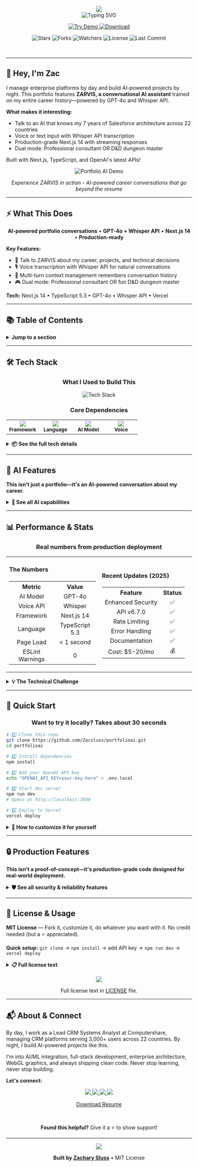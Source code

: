 <div align="center">

<!-- Hero Header -->
<img src="https://capsule-render.vercel.app/api?type=waving&color=gradient&customColorList=6,12,20&height=200&section=header&text=Zachary%20Sluss&fontSize=70&fontColor=FFFFFF&animation=twinkling&fontAlignY=25&desc=Enterprise%20Technology%20Leader%20%7C%20Lead%20CRM%20Systems%20Analyst&descSize=20&descAlignY=50&descAlign=50"/>

<br/>

<!-- Animated Subtitle -->
<img src="https://readme-typing-svg.demolab.com?font=Fira+Code&weight=600&size=22&duration=3000&pause=1000&color=2d9a5e&center=true&vCenter=true&random=false&width=750&lines=%245M%2B+Platforms+%E2%80%A2+3K+Users+%E2%80%A2+22+Countries;AI-Enabled+Portfolio+%E2%80%A2+GPT-4o+%2B+Whisper;AWS+%26+Tableau+Certified+%E2%80%A2+Seeking+Director%2FVP;Multi-Passionate+%E2%80%A2+Always+Learning+%E2%80%A2+Never+Settling" alt="Typing SVG" />

<br/>

<!-- Main Action Buttons -->
<p align="center">
  <a href="https://ai-portfolio-hazel-nine.vercel.app">
    <img src="https://img.shields.io/badge/🤖_TALK-TO_ZARVIS-2d7a3e?style=for-the-badge&labelColor=000000&logo=openai&logoColor=white" alt="Try Demo"/>
  </a>
  <a href="https://github.com/Zacsluss/portfolioai/archive/refs/heads/main.zip">
    <img src="https://img.shields.io/badge/⬇️_FORK-THIS_TEMPLATE-d97706?style=for-the-badge&labelColor=000000&logo=github&logoColor=white" alt="Download"/>
  </a>
</p>

<!-- GitHub Stats Badges -->
<p align="center">
  <img src="https://img.shields.io/github/stars/Zacsluss/portfolioai?style=social" alt="Stars"/>
  <img src="https://img.shields.io/github/forks/Zacsluss/portfolioai?style=social" alt="Forks"/>
  <img src="https://img.shields.io/github/watchers/Zacsluss/portfolioai?style=social" alt="Watchers"/>
  <img src="https://img.shields.io/badge/license-MIT-green?style=flat-square" alt="License"/>
  <img src="https://img.shields.io/github/last-commit/Zacsluss/portfolioai?style=flat-square&color=666666" alt="Last Commit"/>
</p>

</div>

<br/>

---

## 👋 Hey, I'm Zac

I manage enterprise platforms by day and build AI-powered projects by night. This portfolio features **ZARVIS, a conversational AI assistant** trained on my entire career history—powered by GPT-4o and Whisper API.

**What makes it interesting:**
- Talk to an AI that knows my 7 years of Salesforce architecture across 22 countries
- Voice or text input with Whisper API transcription
- Production-grade Next.js 14 with streaming responses
- Dual mode: Professional consultant OR D&D dungeon master

Built with Next.js, TypeScript, and OpenAI's latest APIs!

<div align="center">

![Portfolio AI Demo](public/profileai.gif)

*Experience ZARVIS in action - AI-powered career conversations that go beyond the resume*

</div>

---

## ⚡ What This Does

<div align="center">

**AI-powered portfolio conversations** • **GPT-4o + Whisper API** • **Next.js 14** • **Production-ready**

</div>

**Key Features:**
- 🤖 Talk to ZARVIS about my career, projects, and technical decisions
- 🎙️ Voice transcription with Whisper API for natural conversations
- 💬 Multi-turn context management remembers conversation history
- 🎮 Dual mode: Professional consultant OR fun D&D dungeon master

**Tech:** Next.js 14 • TypeScript 5.3 • GPT-4o • Whisper API • Vercel

---

## 📚 Table of Contents

<details>
<summary><b>Jump to a section</b></summary>

- [🛠️ Tech Stack](#️-tech-stack)
- [🤖 AI Features](#-ai-features)
- [📊 Performance & Stats](#-performance--stats)
- [🚀 Quick Start](#-quick-start)
- [🔒 Production Features](#-production-features)
- [📄 License & Usage](#-license--usage)
- [📬 About & Connect](#-about--connect)

</details>

---

## 🛠️ Tech Stack

<div align="center">

### What I Used to Build This

<img src="https://skillicons.dev/icons?i=nextjs,typescript,vercel,react,tailwind,nodejs" alt="Tech Stack" />

### Core Dependencies

<table>
<tr>
<td align="center" width="25%">
<img src="https://img.shields.io/badge/Next.js-14-000000?style=flat-square&logo=nextdotjs&logoColor=white"/><br/>
<sub><b>Framework</b></sub>
</td>
<td align="center" width="25%">
<img src="https://img.shields.io/badge/TypeScript-5.3-1E4A6D?style=flat-square&logo=typescript&logoColor=white"/><br/>
<sub><b>Language</b></sub>
</td>
<td align="center" width="25%">
<img src="https://img.shields.io/badge/GPT--4o-v6.7.0-412991?style=flat-square&logo=openai&logoColor=white"/><br/>
<sub><b>AI Model</b></sub>
</td>
<td align="center" width="25%">
<img src="https://img.shields.io/badge/Whisper-API-2d7a3e?style=flat-square&logo=openai&logoColor=white"/><br/>
<sub><b>Voice</b></sub>
</td>
</tr>
</table>

</div>

<details>
<summary><b>📦 See the full tech details</b></summary>

**Why this stack?**

- **Next.js 14** - App Router with server-side API routes (protects API keys)
- **TypeScript 5.3** - Strict mode with zero ESLint warnings
- **OpenAI GPT-4o** - Latest conversational model for nuanced responses
- **Whisper API** - Real-time voice transcription
- **Zustand** - Lightweight state management
- **Tailwind CSS** - Fast styling with Framer Motion animations
- **Vercel** - Serverless deployment with edge functions

**Architecture:**
```
Next.js 14 App Router
├── /app/api/* - Server-side API routes (protect keys)
├── /lib/* - Career data & AI context
├── /components/* - React components
└── Vercel Serverless Functions
```

</details>

---

## 🤖 AI Features

**This isn't just a portfolio—it's an AI-powered conversation about my career.**

<details>
<summary><b>🧠 See all AI capabilities</b></summary>

<br/>

<div align="center">

<table>
<tr>
<td width="50%" align="center">

### 💬 Conversational Intelligence

**GPT-4o trained on complete career history**<br/>
Knows every project, certification, and technical decision<br/>
<br/>
**Multi-turn conversation handling**<br/>
Remembers context across the entire chat<br/>
<br/>
**Streaming responses**<br/>
Real-time text generation for better UX<br/>
<br/>
**Custom prompts**<br/>
Tailored to my specific background and personality

</td>
<td width="50%" align="center">

### 🎙️ Voice & Input

**Whisper API voice transcription**<br/>
Natural voice input with high accuracy<br/>
<br/>
**Dual mode switching**<br/>
Professional consultant OR D&D dungeon master<br/>
<br/>
**Error handling**<br/>
API key validation, rate limits, quota detection<br/>
<br/>
**Security**<br/>
Server-side key protection, input sanitization

</td>
</tr>
</table>

</div>

**Every AI feature is production-ready with comprehensive error handling.**

</details>

---

## 📊 Performance & Stats

<div align="center">

### Real numbers from production deployment

<table align="center">
<tr>
<td width="50%">

#### The Numbers
<table>
<tr><th align="center">Metric</th><th align="center">Value</th></tr>
<tr><td align="center">AI Model</td><td align="center">GPT-4o</td></tr>
<tr><td align="center">Voice API</td><td align="center">Whisper</td></tr>
<tr><td align="center">Framework</td><td align="center">Next.js 14</td></tr>
<tr><td align="center">Language</td><td align="center">TypeScript 5.3</td></tr>
<tr><td align="center">Page Load</td><td align="center">< 1 second</td></tr>
<tr><td align="center">ESLint Warnings</td><td align="center">0</td></tr>
</table>

</td>
<td width="50%">

#### Recent Updates (2025)
<table>
<tr><th align="center">Feature</th><th align="center">Status</th></tr>
<tr><td align="center">Enhanced Security</td><td align="center">✅</td></tr>
<tr><td align="center">API v6.7.0</td><td align="center">✅</td></tr>
<tr><td align="center">Rate Limiting</td><td align="center">✅</td></tr>
<tr><td align="center">Error Handling</td><td align="center">✅</td></tr>
<tr><td align="center">Documentation</td><td align="center">✅</td></tr>
<tr><td align="center">Cost: $5-20/mo</td><td align="center">💰</td></tr>
</table>

</td>
</tr>
</table>

</div>

<details>
<summary><b>💡 The Technical Challenge</b></summary>

<br/>

**Integrating GPT-4o into a production-grade portfolio** that serves as both a demonstration of AI integration capabilities and a functional career showcase.

**What I solved:**
- ✅ Server-side API routes protect sensitive keys
- ✅ Streaming responses for optimal perceived performance
- ✅ Whisper API integration for voice transcription
- ✅ Production error handling (401, 429, 500, quota errors)
- ✅ Rate limiting and security hardening
- ✅ Cost-effective deployment ($5-20/month)

</details>

---

## 🚀 Quick Start

<div align="center">

### Want to try it locally? Takes about 30 seconds

</div>

```bash
# 1️⃣ Clone this repo
git clone https://github.com/Zacsluss/portfolioai.git
cd portfolioai

# 2️⃣ Install dependencies
npm install

# 3️⃣ Add your OpenAI API key
echo "OPENAI_API_KEY=your-key-here" > .env.local

# 4️⃣ Start dev server
npm run dev
# Opens at http://localhost:3000

# 5️⃣ Deploy to Vercel
vercel deploy
```

<details>
<summary><b>🔧 How to customize it for yourself</b></summary>

<br/>

**Make it yours (takes about 10 minutes):**

1. **Your content**: Edit `lib/portfolio-data.ts` with your professional history, skills, and projects
2. **Train the AI**: Modify `lib/assistant-context.ts` with your background, experiences, and personality
3. **Customize styling**: Adjust Tailwind configuration and theme colors in `tailwind.config.js`
4. **Add features**: Extend API routes in `app/api/` for additional functionality
5. **Deploy**: Run `vercel deploy` and add your `OPENAI_API_KEY` to Vercel environment variables

**Want to change the AI's personality?**
- Open `lib/assistant-context.ts`
- Modify the system prompt to match your style
- Save and watch ZARVIS become uniquely yours ✨

</details>

---

## 🔒 Production Features

**This isn't a proof-of-concept—it's production-grade code designed for real-world deployment.**

<details>
<summary><b>🛡️ See all security & reliability features</b></summary>

<br/>

<div align="center">

<table>
<tr>
<td width="50%" align="center">

### 🛡️ Security & Reliability

**Environment variable validation**<br/>
API key format checking, missing key detection<br/>
<br/>
**Comprehensive error handling**<br/>
Specific responses for 401, 429, 500, quota errors<br/>
<br/>
**Rate limiting**<br/>
10 requests/minute per IP (configurable)<br/>
<br/>
**Input sanitization**<br/>
XSS prevention, length limits, filtering<br/>
<br/>
**CSP headers**<br/>
Strict Content Security Policy<br/>
<br/>
**Secure key storage**<br/>
Server-side only, never exposed to client

</td>
<td width="50%" align="center">

### 📊 Monitoring & Operations

**Detailed error logging**<br/>
Console output for debugging<br/>
<br/>
**User-friendly error messages**<br/>
Clear actionable feedback<br/>
<br/>
**OpenAI API v6.7.0**<br/>
Latest stable version<br/>
<br/>
**Quota detection**<br/>
Billing/limit warnings<br/>
<br/>
**Build verification**<br/>
TypeScript strict mode, zero lint warnings<br/>
<br/>
**Cost optimization**<br/>
~$15-25/month operational costs

</td>
</tr>
</table>

</div>

**Additional Documentation:**
- [SECURITY_RECOMMENDATIONS.md](SECURITY_RECOMMENDATIONS.md) - API key security, rotation procedures
- [FIX_SUMMARY.md](FIX_SUMMARY.md) - Complete troubleshooting guide, fix history
- [CONTRIBUTING.md](CONTRIBUTING.md) - Contribution guidelines, coding standards

</details>

---

## 📄 License & Usage

**MIT License** — Fork it, customize it, do whatever you want with it. No credit needed (but a ⭐ appreciated).

**Quick setup:** `git clone` → `npm install` → add API key → `npm run dev` → `vercel deploy`

<details>
<summary><b>📋 Full license text</b></summary>

<br/>

```
MIT License

Copyright (c) 2025 Zachary Sluss

Permission is hereby granted, free of charge, to any person obtaining a copy
of this software and associated documentation files (the "Software"), to deal
in the Software without restriction, including without limitation the rights
to use, copy, modify, merge, publish, distribute, sublicense, and/or sell
copies of the Software, and to permit persons to whom the Software is
furnished to do so, subject to the following conditions:

The above copyright notice and this permission notice shall be included in all
copies or substantial portions of the Software.

THE SOFTWARE IS PROVIDED "AS IS", WITHOUT WARRANTY OF ANY KIND, EXPRESS OR
IMPLIED, INCLUDING BUT NOT LIMITED TO THE WARRANTIES OF MERCHANTABILITY,
FITNESS FOR A PARTICULAR PURPOSE AND NONINFRINGEMENT. IN NO EVENT SHALL THE
AUTHORS OR COPYRIGHT HOLDERS BE LIABLE FOR ANY CLAIM, DAMAGES OR OTHER
LIABILITY, WHETHER IN AN ACTION OF CONTRACT, TORT OR OTHERWISE, ARISING FROM,
OUT OF OR IN CONNECTION WITH THE SOFTWARE OR THE USE OR OTHER DEALINGS IN THE
SOFTWARE.
```

</details>

<br/>

<div align="center">

<img src="https://img.shields.io/badge/License-MIT-555555?style=for-the-badge&logo=opensourceinitiative&logoColor=white"/>

Full license text in [LICENSE](LICENSE) file.

</div>

---

## 📬 About & Connect

By day, I work as a Lead CRM Systems Analyst at Computershare, managing CRM platforms serving 3,000+ users across 22 countries. By night, I build AI-powered projects like this.

I'm into AI/ML integration, full-stack development, enterprise architecture, WebGL graphics, and always shipping clean code. Never stop learning, never stop building.

**Let's connect:**

<div align="center">

<a href="https://ai-portfolio-hazel-nine.vercel.app">
  <img src="https://img.shields.io/badge/Portfolio-AI_Demo-2d7a3e?style=for-the-badge&logo=vercel&logoColor=white"/>
</a>
<a href="https://github.com/Zacsluss">
  <img src="https://img.shields.io/badge/GitHub-@Zacsluss-181717?style=for-the-badge&logo=github&logoColor=white"/>
</a>
<a href="https://linkedin.com/in/zacharyjsluss">
  <img src="https://img.shields.io/badge/LinkedIn-Zachary_Sluss-064789?style=for-the-badge&logo=linkedin&logoColor=white"/>
</a>
<a href="mailto:zacsluss@yahoo.com">
  <img src="https://img.shields.io/badge/Email-zacsluss@yahoo.com-b91c1c?style=for-the-badge&logo=gmail&logoColor=white"/>
</a>

<br/>

[Download Resume](public/resume.pdf)

<br/>

**Found this helpful?** Give it a ⭐ to show support!

</div>

---

<div align="center">

<img src="https://capsule-render.vercel.app/api?type=waving&color=gradient&customColorList=6,12,20&height=100&section=footer"/>

**Built by [Zachary Sluss](https://github.com/Zacsluss)** • MIT License

</div>
